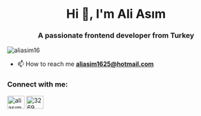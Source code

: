 
<h1 align="center">Hi 👋, I'm Ali Asım</h1>
<h3 align="center">A passionate frontend developer from Turkey</h3>

<p align="left"> <img src="https://komarev.com/ghpvc/?username=aliasim16&label=Profile%20views&color=0e75b6&style=flat" alt="aliasim16" /> </p>

- 📫 How to reach me **aliasim1625@hotmail.com**

<h3 align="left">Connect with me:</h3>
<p align="left">
<a href="https://linkedin.com/in/ali asım bulut" target="blank"><img align="center" src="https://raw.githubusercontent.com/rahuldkjain/github-profile-readme-generator/master/src/images/icons/Social/linked-in-alt.svg" alt="ali asım bulut" height="30" width="40" /></a>
<a href="https://discord.gg/3269" target="blank"><img align="center" src="https://raw.githubusercontent.com/rahuldkjain/github-profile-readme-generator/master/src/images/icons/Social/discord.svg" alt="3269" height="30" width="40" /></a>
</p>
